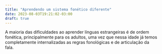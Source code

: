 ```yaml
---
title: "Aprendendo um sistema fonético diferente"
date: 2023-08-03T19:21:02-03:00
draft: true
---
```


A maioria das dificuldades ao aprender línguas estrangeiras é de ordem fonética, principalmente para os adultos, uma vez que nessa idade já temos completamente internalizadas as regras fonológicas e de articulação da fala.
